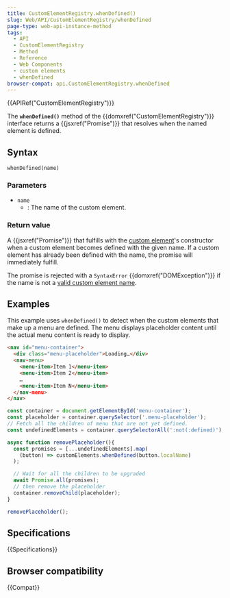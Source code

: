 ```yaml
---
title: CustomElementRegistry.whenDefined()
slug: Web/API/CustomElementRegistry/whenDefined
page-type: web-api-instance-method
tags:
  - API
  - CustomElementRegistry
  - Method
  - Reference
  - Web Components
  - custom elements
  - whenDefined
browser-compat: api.CustomElementRegistry.whenDefined
---
```


{{APIRef("CustomElementRegistry")}}

The **`whenDefined()`** method of the
{{domxref("CustomElementRegistry")}} interface returns a {{jsxref("Promise")}} that
resolves when the named element is defined.

## Syntax

```js-nolint
whenDefined(name)
```

### Parameters

- `name`
  - : The name of the custom element.

### Return value

A {{jsxref("Promise")}} that fulfills with the [custom element](/en-US/docs/Web/Web_Components/Using_custom_elements)'s constructor when a custom element becomes defined with the given name. If a custom element has already been defined with the name, the promise will immediately fulfill.

The promise is rejected with a `SyntaxError` {{domxref("DOMException")}} if the name is not a [valid custom element name](<(https://html.spec.whatwg.org/multipage/custom-elements.html#valid-custom-element-name)>).

## Examples

This example uses `whenDefined()` to detect when the custom elements that
make up a menu are defined. The menu displays placeholder content until the actual menu
content is ready to display.

```html
<nav id="menu-container">
  <div class="menu-placeholder">Loading…</div>
  <nav-menu>
    <menu-item>Item 1</menu-item>
    <menu-item>Item 2</menu-item>
    …
    <menu-item>Item N</menu-item>
  </nav-menu>
</nav>
```

```js
const container = document.getElementById('menu-container');
const placeholder = container.querySelector('.menu-placeholder');
// Fetch all the children of menu that are not yet defined.
const undefinedElements = container.querySelectorAll(':not(:defined)');

async function removePlaceholder(){
  const promises = [...undefinedElements].map(
    (button) => customElements.whenDefined(button.localName)
  );

  // Wait for all the children to be upgraded
  await Promise.all(promises);
  // then remove the placeholder
  container.removeChild(placeholder);
}

removePlaceholder();
```

## Specifications

{{Specifications}}

## Browser compatibility

{{Compat}}
